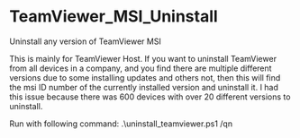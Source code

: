 # TeamViewer_MSI_Uninstall
Uninstall any version of TeamViewer MSI

This is mainly for TeamViewer Host.
If you want to uninstall TeamViewer from all devices in a company, and you find there are multiple different versions due to some installing updates and others not, then this will find the msi ID number of the currently installed version and uninstall it.
I had this issue because there was 600 devices with over 20 different versions to uninstall.

Run with following command: .\uninstall_teamviewer.ps1 /qn
